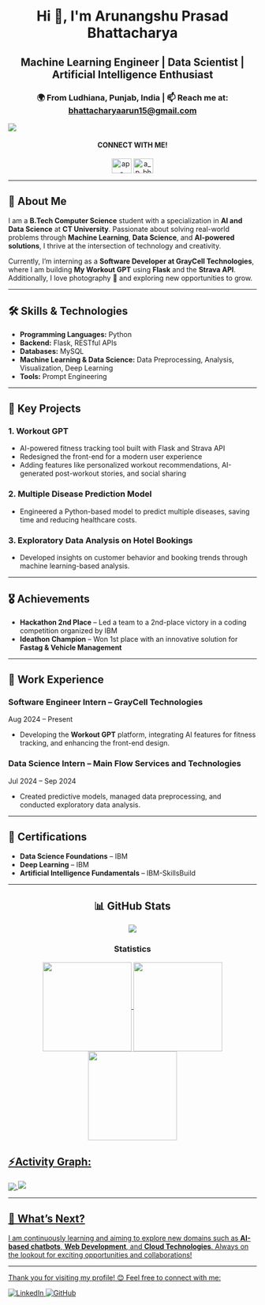 <h1 align="center">Hi 👋, I'm Arunangshu Prasad Bhattacharya</h1>
<h2 align="center">Machine Learning Engineer | Data Scientist | Artificial Intelligence Enthusiast</h2>
<h3 align="center">🌍 From <strong>Ludhiana, Punjab, India</strong> | 📫 Reach me at: 
    <a href="mailto:bhattacharyaarun15@gmail.com">bhattacharyaarun15@gmail.com</a></h3>
<img src="https://user-images.githubusercontent.com/73097560/115834477-dbab4500-a447-11eb-908a-139a6edaec5c.gif">
 <h4 align="center">CONNECT WITH ME!</h4>
<p align="center">
<a href="https://linkedin.com/in/ap-bhattacharya" target="blank"><img align="center" src="https://raw.githubusercontent.com/rahuldkjain/github-profile-readme-generator/master/src/images/icons/Social/linked-in-alt.svg" alt="ap-bhattacharya" height="30" width="40" /></a>
<a href="https://instagram.com/a_p_bhattacharya" target="blank"><img align="center" src="https://raw.githubusercontent.com/rahuldkjain/github-profile-readme-generator/master/src/images/icons/Social/instagram.svg" alt="a_p_bhattacharya" height="30" width="40" /></a>
</p>




  <hr>

  <h2>🚀 About Me</h2>
  <p>I am a <strong>B.Tech Computer Science</strong> student with a specialization in <strong>AI and Data Science</strong> at 
    <strong>CT University</strong>. Passionate about solving real-world problems through <strong>Machine Learning</strong>, 
    <strong>Data Science</strong>, and <strong>AI-powered solutions</strong>, I thrive at the intersection of technology and creativity.
  </p>
  <p>Currently, I’m interning as a <strong>Software Developer at GrayCell Technologies</strong>, where I am building 
    <strong>My Workout GPT</strong> using <strong>Flask</strong> and the <strong>Strava API</strong>. Additionally, I love photography 📸 and 
    exploring new opportunities to grow.
  </p>

  <hr>

  <h2>🛠 Skills & Technologies</h2>
  <ul>
    <li><strong>Programming Languages:</strong> Python</li>
    <li><strong>Backend:</strong> Flask, RESTful APIs</li>
    <li><strong>Databases:</strong> MySQL</li>
    <li><strong>Machine Learning & Data Science:</strong> Data Preprocessing, Analysis, Visualization, Deep Learning</li>
    <li><strong>Tools:</strong> Prompt Engineering</li>
  </ul>

  <hr>

  <h2>🔑 Key Projects</h2>
  <h3>1. Workout GPT</h3>
  <ul>
    <li>AI-powered fitness tracking tool built with Flask and Strava API</li>
    <li>Redesigned the front-end for a modern user experience</li>
    <li>Adding features like personalized workout recommendations, AI-generated post-workout stories, and social sharing</li>
  </ul>

  <h3>2. Multiple Disease Prediction Model</h3>
  <ul>
    <li>Engineered a Python-based model to predict multiple diseases, saving time and reducing healthcare costs.</li>
  </ul>

  <h3>3. Exploratory Data Analysis on Hotel Bookings</h3>
  <ul>
    <li>Developed insights on customer behavior and booking trends through machine learning-based analysis.</li>
  </ul>

  <hr>

  <h2>🎖️ Achievements</h2>
  <ul>
    <li><strong>Hackathon 2nd Place</strong> – Led a team to a 2nd-place victory in a coding competition organized by IBM</li>
    <li><strong>Ideathon Champion</strong> – Won 1st place with an innovative solution for <strong>Fastag & Vehicle Management</strong></li>
  </ul>

  <hr>

  <h2>💼 Work Experience</h2>
  <h3>Software Engineer Intern – GrayCell Technologies</h3>
  <p>Aug 2024 – Present</p>
  <ul>
    <li>Developing the <strong>Workout GPT</strong> platform, integrating AI features for fitness tracking, and enhancing the front-end design.</li>
  </ul>

  <h3>Data Science Intern – Main Flow Services and Technologies</h3>
  <p>Jul 2024 – Sep 2024</p>
  <ul>
    <li>Created predictive models, managed data preprocessing, and conducted exploratory data analysis.</li>
  </ul>

  <hr>

  <h2>🏅 Certifications</h2>
  <ul>
    <li><strong>Data Science Foundations</strong> – IBM</li>
    <li><strong>Deep Learning</strong> – IBM</li>
    <li><strong>Artificial Intelligence Fundamentals</strong> – IBM-SkillsBuild</li>
  </ul>

  <hr>

  <h2 align="center">📊 GitHub Stats</h2>
  
<div align="center">
	
  ![](https://github-readme-streak-stats.herokuapp.com/?user=ap-bhattacharya&theme=dark&hide_border=false)
</div>

</div>

<h3 align="center">Statistics</h3>
<div align="center">
<a href="https://github.com/ap-bhattacharya">

<img align="center" src="http://github-profile-summary-cards.vercel.app/api/cards/repos-per-language?username=ap-bhattacharya&theme=2077" height="180em" />
<img align="center" src="http://github-profile-summary-cards.vercel.app/api/cards/productive-time?username=ap-bhattacharya&theme=2077" height="180em" />
<img align="center" src="http://github-profile-summary-cards.vercel.app/api/cards/profile-details?username=ap-bhattacharya&theme=2077" height="180em" />
</div>


<h2 align="left">⚡Activity Graph:</h2>
<img align="center" src="https://github-readme-activity-graph.vercel.app/graph?username=ap-bhattacharya&theme=nightowl"/>
<img src="https://user-images.githubusercontent.com/73097560/115834477-dbab4500-a447-11eb-908a-139a6edaec5c.gif">
  <hr>

  <h2>🌱 What’s Next?</h2>
  <p>I am continuously learning and aiming to explore new domains such as <strong>AI-based chatbots</strong>, 
    <strong>Web Development</strong>, and <strong>Cloud Technologies</strong>. Always on the lookout for exciting opportunities and collaborations!
  </p>

  <hr>

  <p>Thank you for visiting my profile! 😊 Feel free to connect with me:</p>
  <p>
    <a href="https://www.linkedin.com/in/ap-bhattacharya/">
      <img src="https://img.shields.io/badge/LinkedIn-Connect-blue" alt="LinkedIn">
    </a>
    <a href="https://github.com/ap-bhattacharya">
      <img src="https://img.shields.io/badge/GitHub-Follow-black" alt="GitHub">
    </a>
  </p>
</body>
</html>

